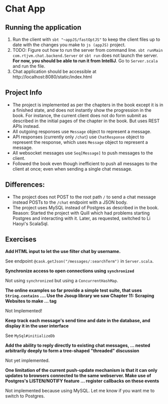 # Chat App

## Running the application

1. Run the client with `sbt "~appJS/fastOptJS"` to keep the client files up to date with the changes you make to `js (appJS)` project.
2. TODO: Figure out how to run the server from command line. `sbt runMain com.rtjvm.chat.backend.Server` or `sbt run` does not launch the server. **For now, you should be able to run it from IntelliJ**. Go to `Server.scala` and run the file.
3. Chat application should be accessible at http://localhost:8080/static/index.html

## Project Info

- The project is implemented as per the chapters in the book except it is in a finished state, and does not instantly show the progression in the book. For instance, the current client does not do form submit as described in the initial pages of the chapter in the book. But uses REST APIs instead.
- All outgoing responses use `Message` object to represent a message.
- API responses (currently only `/chat`) use `ChatResponse` object to represent the response, which uses `Message` object to represent a message.
- All websocket messages use `Seq[Message]` to push messages to the client.
- Followed the book even though inefficient to push all messages to the client at once; even when sending a single chat message.

## Differences:

- The project does not POST to the root path `/` to send a chat message instead POSTs to the `/chat` endpoint with a JSON body.
- The project uses MySQL instead of Postgres as described in the book. Reason: Started the project with Quill which had problems starting Postgres and interacting with it. Later, as requested, switched to Li Haoyi's ScalaSql.

## Exercises

**Add HTML input to let the use filter chat by username.**

See endpoint `@cask.getJson("/messages/:searchTerm")` in `Server.scala`.

**Synchronize access to open connections using `synchronized`**

Not using `synchronized` but using a `ConcurrentHashMap`.

**The online examples so far provide a simple test suite, that uses `String.contains` .... Use the Jsoup library we saw Chapter 11: Scraping Websites to make ... tag**

Not Implemented!

**Keep track each message's send time and date in the database, and display it in the user interface**

See `MySql#initializeDb`

**Add the ability to reply directly to existing chat messages, ... nested arbitrarily deeply to form
a tree-shaped "threaded" discussion**

Not yet implemented.

**One limitation of the current push-update mechanism is that it can only updates to
browsers connected to the same webserver. Make use of Postgres's LISTEN/NOTIFY feature ... register callbacks on these events**

Not implemented because using MySQL. Let me know if you want me to switch to Postgres.
